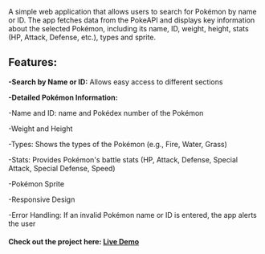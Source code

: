 A simple web application that allows users to search for Pokémon by name or ID. 
The app fetches data from the PokeAPI and displays key information about the selected Pokémon, 
including its name, ID, weight, height, stats (HP, Attack, Defense, etc.), types and sprite.

## Features:

**-Search by Name or ID:** Allows easy access to different sections

**-Detailed Pokémon Information:**

-Name and ID: name and Pokédex number of the Pokémon
  
-Weight and Height
  
-Types: Shows the types of the Pokémon (e.g., Fire, Water, Grass)
  
-Stats: Provides Pokémon's battle stats (HP, Attack, Defense, Special Attack, Special Defense, Speed)
  
-Pokémon Sprite
  
-Responsive Design
  
-Error Handling: If an invalid Pokémon name or ID is entered, the app alerts the user

#### Check out the project here: [Live Demo](https://estherlein.github.io/Personal-Portfolio-Webpage/)
